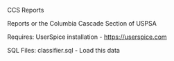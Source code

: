 CCS Reports

Reports or the Columbia Cascade Section of USPSA

Requires:
 UserSpice installation - https://userspice.com

 SQL Files:
  classifier.sql - Load this data